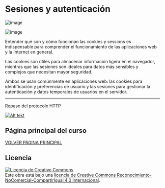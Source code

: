 # Sesiones y autenticación

![image](https://github.com/user-attachments/assets/879390d2-0e86-45be-b10f-0ecdd82a081e)


![image](https://github.com/user-attachments/assets/353ed62a-8601-47e3-9824-518d8e907664)

Entender qué son y cómo funcionan las cookies y sessions es indispensable para comprender el funcionamiento de las aplicaciones web y la Internet en general.

Las cookies son útiles para almacenar información ligera en el navegador, mientras que las sesiones son ideales para datos más sensibles y complejos que necesitan mayor seguridad. 

Ambos se usan comúnmente en aplicaciones web: las cookies para identificación y preferencias de usuario y las sesiones para gestionar la autenticación y datos temporales de usuarios en el servidor.

___

Repaso del protocolo HTTP

[![Alt text](https://img.youtube.com/vi/l2MihYAj0Iw/0.jpg)](https://www.youtube.com/watch?v=l2MihYAj0Iw)

## Página principal del curso
[VOLVER PÁGINA PRINCIPAL](https://github.com/alvarocimadevilla/DESARROLLO-WEB-SERVIDOR)

## Licencia

<a rel="license" href="http://creativecommons.org/licenses/by-nc-sa/4.0/"><img alt="Licencia de Creative Commons" style="border-width:0" src="https://i.creativecommons.org/l/by-nc-sa/4.0/88x31.png" /></a><br />Este obra está bajo una <a rel="license" href="http://creativecommons.org/licenses/by-nc-sa/4.0/">licencia de Creative Commons Reconocimiento-NoComercial-CompartirIgual 4.0 Internacional</a>.

